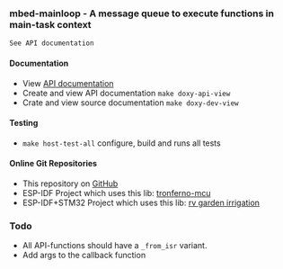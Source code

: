 ###  mbed-mainloop  - A message queue to execute functions in main-task context

    See API documentation


#### Documentation
   *  View [API documentation](https://zwiebert.github.io/mbed-mainloop/api) 
   *  Create and view API documentation `make doxy-api-view`
   *  Crate and view source documentation `make doxy-dev-view`

#### Testing  
   *  `make host-test-all`  configure, build and runs all tests

#### Online Git Repositories
   * This repository on [GitHub](https://github.com/zwiebert/main-loop.git)
   * ESP-IDF Project which uses this lib: [tronferno-mcu](https://github.com/zwiebert/tronferno-mcu.git)
   * ESP-IDF+STM32 Project which uses this lib: [rv garden irrigation](https://github.com/zwiebert/irrigation_control.git)

### Todo
   * All API-functions should have a `_from_isr` variant.
   * Add args to the callback function
